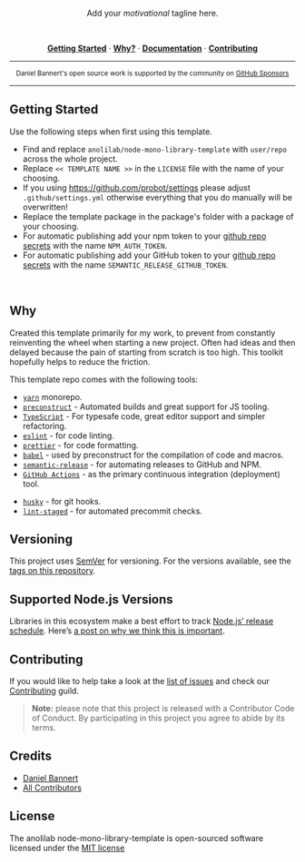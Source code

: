 <p align="center">
  Add your <em>motivational</em> tagline here.
</p>

<br />

<p align="center">
  <a href="#getting-started"><strong>Getting Started</strong></a> ·
  <a href="#why"><strong>Why?</strong></a> ·
  <a href="docs"><strong>Documentation</strong></a> ·
  <a href="docs/contributing.md"><strong>Contributing</strong></a>
</p>

---

<div align="center">
    <p>
        <sup>
            Daniel Bannert's open source work is supported by the community on <a href="https://github.com/sponsors/prisis">GitHub Sponsors</a>
        </sup>
    </p>
</div>

---

## Getting Started

Use the following steps when first using this template.

-   Find and replace `anolilab/node-mono-library-template` with `user/repo` across the whole project.
-   Replace `<< TEMPLATE NAME >>` in the `LICENSE` file with the name of your choosing.
-   If you using https://github.com/probot/settings please adjust `.github/settings.yml` otherwise everything that you do manually will be overwritten!
-   Replace the template package in the package's folder with a package of your choosing.
-   For automatic publishing add your npm token to your [github repo secrets](https://docs.github.com/en/actions/reference/encrypted-secrets) with the name `NPM_AUTH_TOKEN`.
-   For automatic publishing add your GitHub token to your [github repo secrets](https://docs.github.com/en/actions/reference/encrypted-secrets) with the name `SEMANTIC_RELEASE_GITHUB_TOKEN`.

<br />

## Why

Created this template primarily for my work, to prevent from constantly reinventing the wheel when starting a new project.
Often had ideas and then delayed because the pain of starting from scratch is too high. This toolkit hopefully helps to reduce the friction.

This template repo comes with the following tools:

-   [`yarn`](https://yarnpkg.com/) monorepo.
-   [`preconstruct`](https://preconstruct.tools/) - Automated builds and great support for JS tooling.
-   [`TypeScript`](https://www.typescriptlang.org/) - For typesafe code, great editor support and simpler refactoring.
-   [`eslint`](https://eslint.org/) - for code linting.
-   [`prettier`](https://prettier.io/) - for code formatting.
-   [`babel`](https://babeljs.io/) - used by preconstruct for the compilation of code and macros.
-   [`semantic-release`](https://github.com/semantic-release/semantic-release/) - for automating releases to GitHub and NPM.
-   [`GitHub Actions`](https://github.com/features/actions) - as the primary continuous integration (deployment) tool.

<!-- textlint-disable alex -->

-   [`husky`](https://github.com/typicode/husky) - for git hooks.
-   [`lint-staged`](https://github.com/okonet/lint-staged) - for automated precommit checks.

## Versioning

This project uses [SemVer](https://semver.org/) for versioning. For the versions available, see the [tags on this repository](https://github.com/anolilab/node-mono-library-template/tags).

## Supported Node.js Versions

Libraries in this ecosystem make a best effort to track
[Node.js’ release schedule](https://nodejs.org/en/about/releases/). Here’s [a
post on why we think this is important](https://medium.com/the-node-js-collection/maintainers-should-consider-following-node-js-release-schedule-ab08ed4de71a).

## Contributing

If you would like to help take a look at the [list of issues](https://github.com/anolilab/node-mono-library-template/issues) and check our [Contributing](.github/CONTRIBUTING.md) guild.

> **Note:** please note that this project is released with a Contributor Code of Conduct. By participating in this project you agree to abide by its terms.

## Credits

-   [Daniel Bannert](https://github.com/prisis)
-   [All Contributors](https://github.com/anolilab/node-mono-library-template/graphs/contributors)

## License

The anolilab node-mono-library-template is open-sourced software licensed under the [MIT license](https://opensource.org/licenses/MIT)

